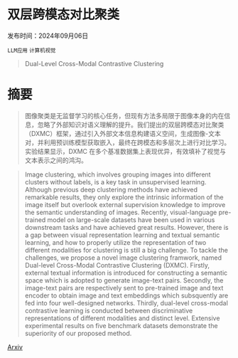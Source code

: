 # 双层跨模态对比聚类

发布时间：2024年09月06日

`LLM应用` `计算机视觉`

> Dual-Level Cross-Modal Contrastive Clustering

# 摘要

> 图像聚类是无监督学习的核心任务，但现有方法多局限于图像本身的内在信息，忽略了外部知识对语义理解的提升。我们提出的双层跨模态对比聚类（DXMC）框架，通过引入外部文本信息构建语义空间，生成图像-文本对，并利用预训练模型获取嵌入，最终在跨模态和多层次上进行对比学习。实验结果显示，DXMC 在多个基准数据集上表现优异，有效填补了视觉与文本表示之间的鸿沟。

> Image clustering, which involves grouping images into different clusters without labels, is a key task in unsupervised learning. Although previous deep clustering methods have achieved remarkable results, they only explore the intrinsic information of the image itself but overlook external supervision knowledge to improve the semantic understanding of images. Recently, visual-language pre-trained model on large-scale datasets have been used in various downstream tasks and have achieved great results. However, there is a gap between visual representation learning and textual semantic learning, and how to properly utilize the representation of two different modalities for clustering is still a big challenge. To tackle the challenges, we propose a novel image clustering framwork, named Dual-level Cross-Modal Contrastive Clustering (DXMC). Firstly, external textual information is introduced for constructing a semantic space which is adopted to generate image-text pairs. Secondly, the image-text pairs are respectively sent to pre-trained image and text encoder to obtain image and text embeddings which subsquently are fed into four well-designed networks. Thirdly, dual-level cross-modal contrastive learning is conducted between discriminative representations of different modalities and distinct level. Extensive experimental results on five benchmark datasets demonstrate the superiority of our proposed method.

[Arxiv](https://arxiv.org/abs/2409.04561)